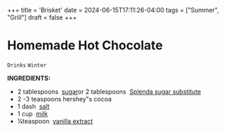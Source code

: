 +++
title = 'Brisket'
date = 2024-06-15T17:11:26-04:00
tags = ["Summer", "Grill"]
draft = false
+++
# Homemade Hot Chocolate

`Drinks` `Winter`

**INGREDIENTS:**

- 2 tablespoons  [sugar](https://www.food.com/about/sugar-139)or 2 tablespoons  [Splenda sugar substitute](https://www.food.com/about/artificial-sweetener-516)
- 2 -3 teaspoons hershey"s cocoa
- 1 dash  [salt](https://www.food.com/about/salt-359)
- 1 cup  [milk](https://www.food.com/about/milk-360)
- 1⁄4teaspoon  [vanilla extract](https://www.food.com/about/vanilla-350)
